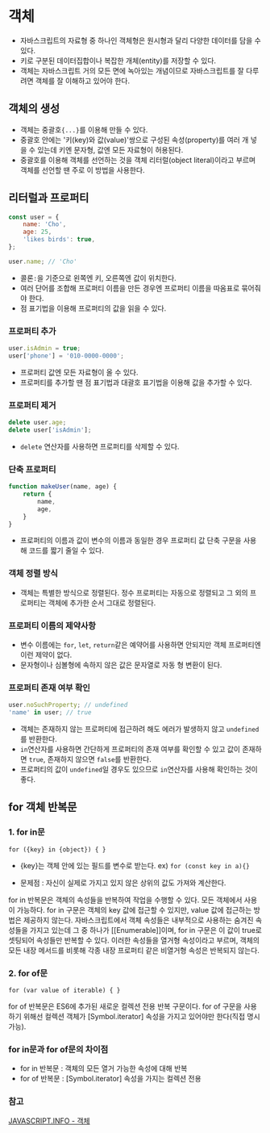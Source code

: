 # 객체

- 자바스크립트의 자료형 중 하나인 객체형은 원시형과 달리 다양한 데이터를 담을 수 있다.
- 키로 구분된 데이터집합이나 복잡한 개체(entity)를 저장할 수 있다.
- 객체는 자바스크립트 거의 모든 면에 녹아있는 개념이므로 자바스크립트를 잘 다루려면 객체를 잘 이해하고 있어야 한다.

## 객체의 생성

- 객체는 중괄호`{...}`를 이용해 만들 수 있다.
- 중괄호 안에는 '키(key)와 값(value)'쌍으로 구성된 속성(property)를 여러 개 넣을 수 있는데 키엔 문자형, 값엔 모든 자료형이 허용된다.
- 중괄호를 이용해 객체를 선언하는 것을 객체 리터럴(object literal)이라고 부르며 객체를 선언할 땐 주로 이 방법을 사용한다.

## 리터럴과 프로퍼티

```jsx
const user = {
	name: 'Cho',
	age: 25,
	'likes birds': true,
};

user.name; // 'Cho'
```

- 콜론`:`을 기준으로 왼쪽엔 키, 오른쪽엔 값이 위치한다.
- 여러 단어를 조합해 프로퍼티 이름을 만든 경우엔 프로퍼티 이름을 따옴표로 묶어줘야 한다.
- 점 표기법을 이용해 프로퍼티의 값을 읽을 수 있다.

### 프로퍼티 추가

```jsx
user.isAdmin = true;
user['phone'] = '010-0000-0000';
```

- 프로퍼티 값엔 모든 자료형이 올 수 있다.
- 프로퍼티를 추가할 땐 점 표기법과 대괄호 표기법을 이용해 값을 추가할 수 있다.

### 프로퍼티 제거

```jsx
delete user.age;
delete user['isAdmin'];
```

- `delete` 연산자를 사용하면 프로퍼티를 삭제할 수 있다.

### 단축 프로퍼티

```jsx
function makeUser(name, age) {
	return {
		name,
		age,
	}
}
```

- 프로퍼티의 이름과 값이 변수의 이름과 동일한 경우 프로퍼티 값 단축 구문을 사용해 코드를 짧기 줄일 수 있다.

### 객체 정렬 방식

- 객체는 특별한 방식으로 정렬된다. 정수 프로퍼티는 자동으로 정렬되고 그 외의 프로퍼티는 객체에 추가한 순서 그대로 정렬된다.

### 프로퍼티 이름의 제약사항

- 변수 이름에는 `for`, `let`, `return`같은 예약어를 사용하면 안되지만 객체 프로퍼티엔 이런 제약이 없다.
- 문자형이나 심볼형에 속하지 않은 값은 문자열로 자동 형 변환이 된다.

### 프로퍼티 존재 여부 확인

```jsx
user.noSuchProperty; // undefined
'name' in user; // true
```

- 객체는 존재하지 않는 프로퍼티에 접근하려 해도 에러가 발생하지 않고 `undefined`를 반환한다.
- `in`연산자를 사용하면 간단하게 프로퍼티의 존재 여부를 확인할 수 있고 값이 존재하면 `true`, 존재하지 않으면 `false`를 반환한다.
- 프로퍼티의 값이 `undefined`일 경우도 있으므로 `in`연산자를 사용해 확인하는 것이 좋다.

## for 객체 반복문

### 1. for in문

`for ({key} in {object}) { }`

 - {key}는 객체 안에 있는 필드를 변수로 받는다. ex) `for (const key in a){}`

 - 문제점 : 자신이 실제로 가지고 있지 않은 상위의 값도 가져와 계산한다.

for in 반복문은 객체의 속성들을 반복하여 작업을 수행할 수 있다. 모든 객체에서 사용이 가능하다. for in 구문은 객체의 key 값에 접근할 수 있지만, value 값에 접근하는 방법은 제공하지 않는다. 자바스크립트에서 객체 속성들은 내부적으로 사용하는 숨겨진 속성들을 가지고 있는데 그 중 하나가 [[Enumerable]]이며, for in 구문은 이 값이 true로 셋팅되어 속성들만 반복할 수 있다. 이러한 속성들을 열거형 속성이라고 부르며, 객체의 모든 내장 메서드를 비롯해 각종 내장 프로퍼티 같은 비열거형 속성은 반복되지 않는다.

### 2. for of문

`for (var value of iterable) { }`

for of 반복문은 ES6에 추가된 새로운 컬렉션 전용 반복 구문이다. for of 구문을 사용하기 위해선 컬렉션 객체가 [Symbol.iterator] 속성을 가지고 있어야만 한다(직접 명시 가능).

### for in문과 for of문의 차이점

- for in 반복문 : 객체의 모든 열거 가능한 속성에 대해 반복
- for of 반복문 : [Symbol.iterator] 속성을 가지는 컬렉션 전용

### 참고

[JAVASCRIPT.INFO - 객체](https://ko.javascript.info/object#ref-780)